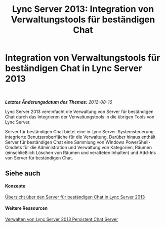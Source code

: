 ﻿---
title: 'Lync Server 2013: Integration von Verwaltungstools für beständigen Chat'
TOCTitle: Integration von Verwaltungstools für beständigen Chat
ms:assetid: 5231aec7-5046-4052-800b-3b63806b9558
ms:mtpsurl: https://technet.microsoft.com/de-de/library/JJ688057(v=OCS.15)
ms:contentKeyID: 49890748
ms.date: 05/19/2016
mtps_version: v=OCS.15
ms.translationtype: HT
---

# Integration von Verwaltungstools für beständigen Chat in Lync Server 2013

 

_**Letztes Änderungsdatum des Themas:** 2012-08-16_

Lync Server 2013 vereinfacht die Verwaltung von Server für beständigen Chat durch das Integrieren der Verwaltungstools in die übrigen Tools von Lync Server.

Server für beständigen Chat bietet eine in Lync Server-Systemsteuerung integrierte Benutzeroberfläche für die Verwaltung. Darüber hinaus enthält Server für beständigen Chat eine Sammlung von Windows PowerShell-Cmdlets für die Administration und Verwaltung von Kategorien, Räumen (einschließlich Löschen von Räumen und veralteten Inhalten) und Add-Ins von Server für beständigen Chat.

## Siehe auch

#### Konzepte

[Übersicht über den Server für beständigen Chat in Lync Server 2013](lync-server-2013-overview-of-persistent-chat-server.md)  

#### Weitere Ressourcen

[Verwalten von Lync Server 2013 Persistent Chat Server](managing-lync-server-2013-persistent-chat-server.md)

